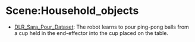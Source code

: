 # Scene:Household_objects

- [DLR_Sara_Pour_Dataset](oed-playground/tree/master/pages/datasets/dlr_sara_pour_converted_externally_to_rlds.md): The robot learns to pour ping-pong balls from a cup held in the end-effector into the cup placed on the table.